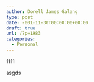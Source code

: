 ```yaml
---
author: Dorell James Galang
type: post
date: -001-11-30T00:00:00+00:00
draft: true
url: /?p=1983
categories:
  - Personal
---
```


1111

asgds

